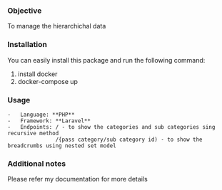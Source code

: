 ### Objective

To manage the hierarchichal data

### Installation

You can easily install this package and  run the following command:
1. install docker
2. docker-compose up

### Usage

    -   Language: **PHP**
    -   Framework: **Laravel**
    -   Endpoints: / - to show the categories and sub categories sing recursive method
     			   /{pass category/sub category id) - to show the breadcrumbs using nested set model	

### Additional notes

Please refer my documentation for more details